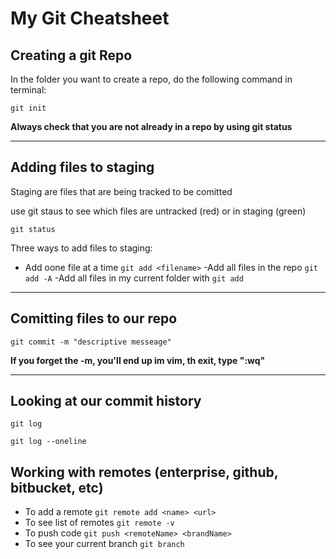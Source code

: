 # My Git Cheatsheet

## Creating a git Repo

In the folder you want to create a repo, do the following command in terminal:

```
git init
```

**Always check that you are not already in a repo by using git status**

---
 ## Adding files to staging

 Staging are files that are being tracked to be comitted

 use git staus to see which files are untracked (red) or in staging (green)

 ```
 git status
 ```

 Three ways to add files to staging:
 - Add oone file at a time `git add <filename>`
 -Add all files in the repo `git add -A`
 -Add all files in my current folder with `git add`

 ---

 ## Comitting files to our repo

 ```
 git commit -m "descriptive messeage"

```

**If you forget the -m, you'll end up im vim, th exit, type ":wq"**

---

## Looking at our commit history

```
git log
```

```
git log --oneline
```

## Working with remotes (enterprise, github, bitbucket, etc)

- To add a remote `git remote add <name> <url>`
- To see list of remotes `git remote -v`
- To push code `git push <remoteName> <brandName>`
- To see your current branch `git branch` 